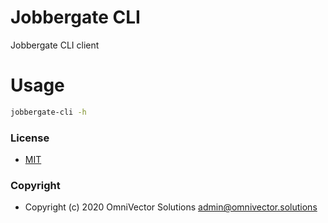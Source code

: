 # Jobbergate CLI
Jobbergate CLI client



# Usage
```bash
jobbergate-cli -h
```



### License
* [MIT](LICENSE)

### Copyright
* Copyright (c) 2020 OmniVector Solutions <admin@omnivector.solutions>
